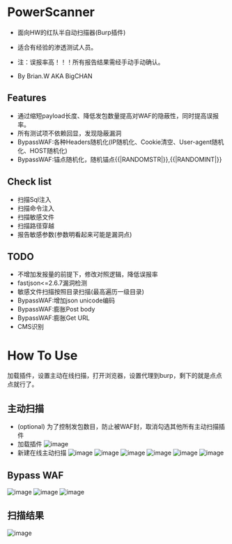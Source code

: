# PowerScanner
* 面向HW的红队半自动扫描器(Burp插件)
* 适合有经验的渗透测试人员。

* 注：误报率高！！！所有报告结果需经手动手动确认。
* By Brian.W AKA BigCHAN

## Features
* 通过缩短payload长度、降低发包数量提高对WAF的隐蔽性，同时提高误报率。
* 所有测试项不依赖回显，发现隐蔽漏洞
* BypassWAF:各种Headers随机化(IP随机化、Cookie清空、User-agent随机化、HOST随机化)
* BypassWAF:锚点随机化，随机锚点{{|RANDOMSTR|}},{{|RANDOMINT|}}

## Check list
* 扫描Sql注入
* 扫描命令注入
* 扫描敏感文件
* 扫描路径穿越
* 报告敏感参数(参数明看起来可能是漏洞点)

## TODO
* 不增加发报量的前提下，修改对照逻辑，降低误报率
* fastjson<=2.6.7漏洞检测
* 敏感文件扫描按照目录扫描(最高遍历一级目录)
* BypassWAF:增加json unicode编码
* BypassWAF:膨胀Post body
* BypassWAF:膨胀Get URL
* CMS识别


# How To Use
加载插件，设置主动在线扫描，打开浏览器，设置代理到burp，剩下的就是点点点就行了。

## 主动扫描
* (optional) 为了控制发包数目，防止被WAF封，取消勾选其他所有主动扫描插件
* 加载插件
![image](https://raw.githubusercontent.com/usualwyy/PowerScanner/master/images/loadext.png)
* 新建在线主动扫描
![image](https://raw.githubusercontent.com/usualwyy/PowerScanner/master/images/livescan1.jpg)
![image](https://raw.githubusercontent.com/usualwyy/PowerScanner/master/images/livescan2.png)
![image](https://raw.githubusercontent.com/usualwyy/PowerScanner/master/images/livescan3.png)
![image](https://raw.githubusercontent.com/usualwyy/PowerScanner/master/images/livescan4.png)
![image](https://raw.githubusercontent.com/usualwyy/PowerScanner/master/images/livescan5.png)
![image](https://raw.githubusercontent.com/usualwyy/PowerScanner/master/images/livescan6.png)

## Bypass WAF
![image](https://raw.githubusercontent.com/usualwyy/PowerScanner/master/images/BypassWAF1.png)
![image](https://raw.githubusercontent.com/usualwyy/PowerScanner/master/images/BypassWAF2.png)
![image](https://raw.githubusercontent.com/usualwyy/PowerScanner/master/images/BypassWAF3.png)

## 扫描结果
![image](https://raw.githubusercontent.com/usualwyy/PowerScanner/master/images/report1.png)